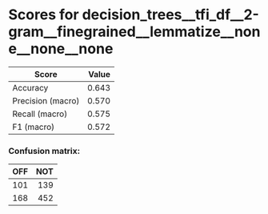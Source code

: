 # Scores for decision_trees__tfi_df__2-gram__finegrained__lemmatize__none__none__none
|      Score      |Value|
|-----------------|----:|
|Accuracy         |0.643|
|Precision (macro)|0.570|
|Recall (macro)   |0.575|
|F1 (macro)       |0.572|

### Confusion matrix:
|OFF|NOT|
|--:|--:|
|101|139|
|168|452|
